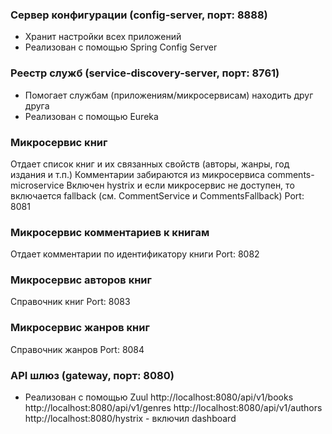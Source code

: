 ### Сервер конфигурации (config-server, порт: 8888)
* Хранит настройки всех приложений
* Реализован с помощью Spring Config Server

### Реестр служб (service-discovery-server, порт: 8761)
* Помогает службам (приложениям/микросервисам) находить друг друга
* Реализован с помощью Eureka

### Микросервис книг
Отдает список книг и их связанных свойств (авторы, жанры, год издания и т.п.)
Комментарии забираются из микросервиса comments-microservice
Включен hystrix и если микросервис  не доступен, то включается fallback 
(см. CommentService и CommentsFallback)
Port: 8081

### Микросервис комментариев к книгам
Отдает комментарии по идентификатору книги
Port: 8082

### Микросервис авторов книг
Справочник книг
Port: 8083

### Микросервис жанров книг
Справочник жанров
Port: 8084

### API шлюз (gateway, порт: 8080)
* Реализован с помощью Zuul
http://localhost:8080/api/v1/books
http://localhost:8080/api/v1/genres
http://localhost:8080/api/v1/authors
http://localhost:8080/hystrix - включил dashboard